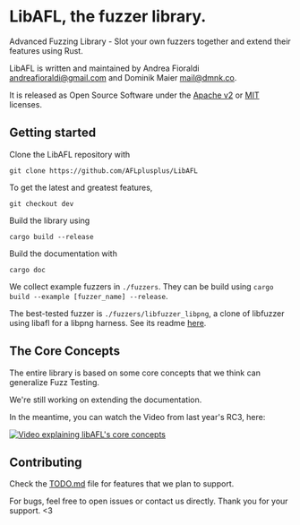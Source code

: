 # LibAFL, the fuzzer library.

Advanced Fuzzing Library - Slot your own fuzzers together and extend their features using Rust.

LibAFL is written and maintained by Andrea Fioraldi <andreafioraldi@gmail.com> and Dominik Maier <mail@dmnk.co>.

It is released as Open Source Software under the [Apache v2](LICENSE-APACHE) or [MIT](LICENSE-MIT) licenses.

## Getting started

Clone the LibAFL repository with

```
git clone https://github.com/AFLplusplus/LibAFL
```

To get the latest and greatest features,
```
git checkout dev
```

Build the library using

```
cargo build --release
```

Build the documentation with

```
cargo doc
```

We collect example fuzzers in `./fuzzers`. They can be build using `cargo build --example [fuzzer_name] --release`.

The best-tested fuzzer is `./fuzzers/libfuzzer_libpng`, a clone of libfuzzer using libafl for a libpng harness.
See its readme [here](./fuzzers/libfuzzer_libpng/README.md).

## The Core Concepts

The entire library is based on some core concepts that we think can generalize Fuzz Testing.

We're still working on extending the documentation.

In the meantime, you can watch the Video from last year's RC3, here:

[![Video explaining libAFL's core concepts](http://img.youtube.com/vi/3RWkT1Q5IV0/3.jpg)](http://www.youtube.com/watch?v=3RWkT1Q5IV0 "Fuzzers Like LEGO")

## Contributing

Check the [TODO.md](./TODO.md) file for features that we plan to support.

For bugs, feel free to open issues or contact us directly. Thank you for your support. <3

